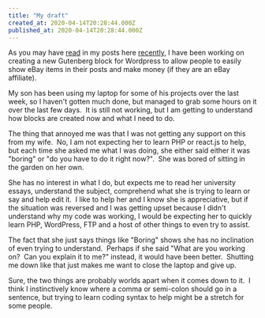 ```yaml
---
title: "My draft"
created_at: 2020-04-14T20:28:44.000Z
published_at: 2020-04-14T20:28:44.000Z
---
```

As you may have [read](https://cowriters.app/words/rss-block-392135e9494d37a942) in my posts here [recently](https://cowriters.app/words/gutenberg-389385e8a53da6771b), I have been working on creating a new Gutenberg block for Wordpress to allow people to easily show eBay items in their posts and make money (if they are an eBay affiliate).

My son has been using my laptop for some of his projects over the last week, so I haven't gotten much done, but managed to grab some hours on it over the last few days.  It is still not working, but I am getting to understand how blocks are created now and what I need to do.

The thing that annoyed me was that I was not getting any support on this from my wife.  No, I am not expecting her to learn PHP or react.js to help, but each time she asked me what I was doing, she either said either it was "boring" or "do you have to do it right now?".  She was bored of sitting in the garden on her own.

She has no interest in what I do, but expects me to read her university essays, understand the subject, comprehend what she is trying to learn or say and help edit it.  I like to help her and I know she is appreciative, but if the situation was reversed and I was getting upset because I didn't understand why my code was working, I would be expecting her to quickly learn PHP, WordPress, FTP and a host of other things to even try to assist.

The fact that she just says things like "Boring" shows she has no inclination of even trying to understand.  Perhaps if she said "What are you working on?  Can you explain it to me?" instead, it would have been better.  Shutting me down like that just makes me want to close the laptop and give up.

Sure, the two things are probably worlds apart when it comes down to it.  I think I instinctively know where a comma or semi-colon should go in a sentence, but trying to learn coding syntax to help might be a stretch for some people.
